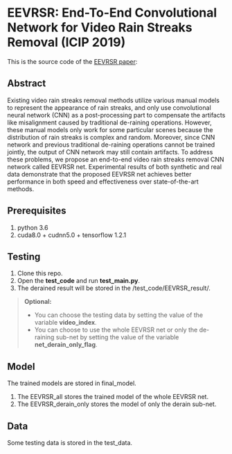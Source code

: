 # EEVRSR: End-To-End Convolutional Network for Video Rain Streaks Removal (ICIP 2019)

This is the source code of the [EEVRSR paper](https://ieeexplore.ieee.org/document/8803375):

## Abstract
Existing video rain streaks removal methods utilize various manual models to represent the appearance of rain streaks, and only use convolutional neural network (CNN) as a post-processing part to compensate the artifacts like misalignment caused by traditional de-raining operations. However, these manual models only work for some particular scenes because the distribution of rain streaks is complex and random. Moreover, since CNN network and previous traditional de-raining operations cannot be trained jointly, the output of CNN network may still contain artifacts. To address these problems, we propose an end-to-end video rain streaks removal CNN network called EEVRSR net. Experimental results of both synthetic and real data demonstrate that the proposed EEVRSR net achieves better performance in both speed and effectiveness over state-of-the-art methods.


## Prerequisites
1. python 3.6
2. cuda8.0 + cudnn5.0 + tensorflow 1.2.1

## Testing
1. Clone this repo.
2. Open the **test_code** and run **test_main.py**.
3. The derained result will be stored in the /test_code/EEVRSR_result/.

>**Optional:**
>* You can choose the testing data by setting the value of the variable **video_index**.
>* You can choose to use the whole EEVRSR net or only the de-raining sub-net by setting the value of the variable **net_derain_only_flag**.

## Model
The trained models are stored in final_model.
1. The EEVRSR_all stores the trained model of the whole EEVRSR net. 
2. The EEVRSR_derain_only stores the model of only the derain sub-net. 

## Data
Some testing data is stored in the test_data.




